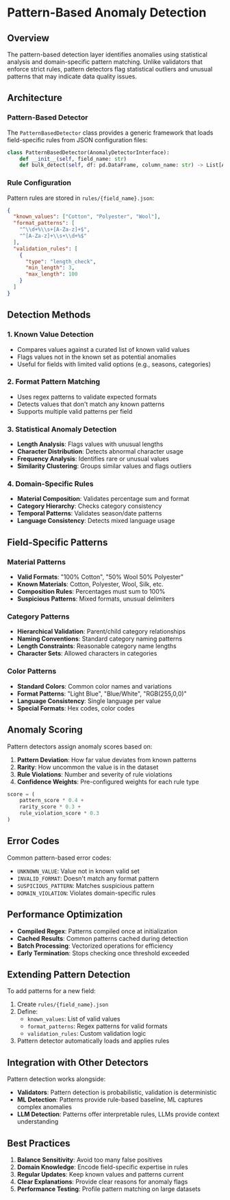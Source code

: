 # Pattern-Based Anomaly Detection

## Overview

The pattern-based detection layer identifies anomalies using statistical analysis and domain-specific pattern matching. Unlike validators that enforce strict rules, pattern detectors flag statistical outliers and unusual patterns that may indicate data quality issues.

## Architecture

### Pattern-Based Detector

The `PatternBasedDetector` class provides a generic framework that loads field-specific rules from JSON configuration files:

```python
class PatternBasedDetector(AnomalyDetectorInterface):
    def __init__(self, field_name: str)
    def bulk_detect(self, df: pd.DataFrame, column_name: str) -> List[AnomalyError]
```

### Rule Configuration

Pattern rules are stored in `rules/{field_name}.json`:

```json
{
  "known_values": ["Cotton", "Polyester", "Wool"],
  "format_patterns": [
    "^\\d+%\\s+[A-Za-z]+$",
    "^[A-Za-z]+\\s+\\d+%$"
  ],
  "validation_rules": [
    {
      "type": "length_check",
      "min_length": 3,
      "max_length": 100
    }
  ]
}
```

## Detection Methods

### 1. Known Value Detection
- Compares values against a curated list of known valid values
- Flags values not in the known set as potential anomalies
- Useful for fields with limited valid options (e.g., seasons, categories)

### 2. Format Pattern Matching
- Uses regex patterns to validate expected formats
- Detects values that don't match any known patterns
- Supports multiple valid patterns per field

### 3. Statistical Anomaly Detection
- **Length Analysis**: Flags values with unusual lengths
- **Character Distribution**: Detects abnormal character usage
- **Frequency Analysis**: Identifies rare or unusual values
- **Similarity Clustering**: Groups similar values and flags outliers

### 4. Domain-Specific Rules
- **Material Composition**: Validates percentage sum and format
- **Category Hierarchy**: Checks category consistency
- **Temporal Patterns**: Validates season/date patterns
- **Language Consistency**: Detects mixed language usage

## Field-Specific Patterns

### Material Patterns
- **Valid Formats**: "100% Cotton", "50% Wool 50% Polyester"
- **Known Materials**: Cotton, Polyester, Wool, Silk, etc.
- **Composition Rules**: Percentages must sum to 100%
- **Suspicious Patterns**: Mixed formats, unusual delimiters

### Category Patterns
- **Hierarchical Validation**: Parent/child category relationships
- **Naming Conventions**: Standard category naming patterns
- **Length Constraints**: Reasonable category name lengths
- **Character Sets**: Allowed characters in categories

### Color Patterns
- **Standard Colors**: Common color names and variations
- **Format Patterns**: "Light Blue", "Blue/White", "RGB(255,0,0)"
- **Language Consistency**: Single language per value
- **Special Formats**: Hex codes, color codes

## Anomaly Scoring

Pattern detectors assign anomaly scores based on:

1. **Pattern Deviation**: How far value deviates from known patterns
2. **Rarity**: How uncommon the value is in the dataset
3. **Rule Violations**: Number and severity of rule violations
4. **Confidence Weights**: Pre-configured weights for each rule type

```python
score = (
    pattern_score * 0.4 +
    rarity_score * 0.3 +
    rule_violation_score * 0.3
)
```

## Error Codes

Common pattern-based error codes:
- `UNKNOWN_VALUE`: Value not in known valid set
- `INVALID_FORMAT`: Doesn't match any format pattern
- `SUSPICIOUS_PATTERN`: Matches suspicious pattern
- `DOMAIN_VIOLATION`: Violates domain-specific rules

## Performance Optimization

- **Compiled Regex**: Patterns compiled once at initialization
- **Cached Results**: Common patterns cached during detection
- **Batch Processing**: Vectorized operations for efficiency
- **Early Termination**: Stops checking once threshold exceeded

## Extending Pattern Detection

To add patterns for a new field:

1. Create `rules/{field_name}.json`
2. Define:
   - `known_values`: List of valid values
   - `format_patterns`: Regex patterns for valid formats
   - `validation_rules`: Custom validation logic
3. Pattern detector automatically loads and applies rules

## Integration with Other Detectors

Pattern detection works alongside:
- **Validators**: Pattern detection is probabilistic, validation is deterministic
- **ML Detection**: Patterns provide rule-based baseline, ML captures complex anomalies
- **LLM Detection**: Patterns offer interpretable rules, LLMs provide context understanding

## Best Practices

1. **Balance Sensitivity**: Avoid too many false positives
2. **Domain Knowledge**: Encode field-specific expertise in rules
3. **Regular Updates**: Keep known values and patterns current
4. **Clear Explanations**: Provide clear reasons for anomaly flags
5. **Performance Testing**: Profile pattern matching on large datasets
